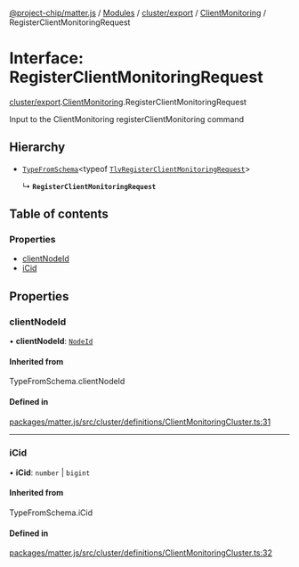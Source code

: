 [@project-chip/matter.js](../README.md) / [Modules](../modules.md) / [cluster/export](../modules/cluster_export.md) / [ClientMonitoring](../modules/cluster_export.ClientMonitoring.md) / RegisterClientMonitoringRequest

# Interface: RegisterClientMonitoringRequest

[cluster/export](../modules/cluster_export.md).[ClientMonitoring](../modules/cluster_export.ClientMonitoring.md).RegisterClientMonitoringRequest

Input to the ClientMonitoring registerClientMonitoring command

## Hierarchy

- [`TypeFromSchema`](../modules/tlv_export.md#typefromschema)\<typeof [`TlvRegisterClientMonitoringRequest`](../modules/cluster_export.ClientMonitoring.md#tlvregisterclientmonitoringrequest)\>

  ↳ **`RegisterClientMonitoringRequest`**

## Table of contents

### Properties

- [clientNodeId](cluster_export.ClientMonitoring.RegisterClientMonitoringRequest.md#clientnodeid)
- [iCid](cluster_export.ClientMonitoring.RegisterClientMonitoringRequest.md#icid)

## Properties

### clientNodeId

• **clientNodeId**: [`NodeId`](../modules/datatype_export.md#nodeid)

#### Inherited from

TypeFromSchema.clientNodeId

#### Defined in

[packages/matter.js/src/cluster/definitions/ClientMonitoringCluster.ts:31](https://github.com/project-chip/matter.js/blob/904d0c9b952b91f28a21803759c5e5c66ee4d272/packages/matter.js/src/cluster/definitions/ClientMonitoringCluster.ts#L31)

___

### iCid

• **iCid**: `number` \| `bigint`

#### Inherited from

TypeFromSchema.iCid

#### Defined in

[packages/matter.js/src/cluster/definitions/ClientMonitoringCluster.ts:32](https://github.com/project-chip/matter.js/blob/904d0c9b952b91f28a21803759c5e5c66ee4d272/packages/matter.js/src/cluster/definitions/ClientMonitoringCluster.ts#L32)
